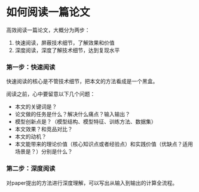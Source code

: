 # 如何阅读一篇论文

高效阅读一篇论文，大概分为两步：

1. 快速阅读，屏蔽技术细节，了解效果和价值
2. 深度阅读，深度了解技术细节，达到复现水平

### 第一步：快速阅读

快速阅读的核心是不管技术细节，把本文的方法看成是一个黑盒。

阅读之前，心中要留意以下几个问题：

- 本文的关键词是？
- 论文做的任务是什么？解决什么痛点？输入输出？
- 模型创新点是？（模型结构、模型特征、训练方法、数据集）
- 本文效果？和竞品对比？
- 本文的动机？
- 本文能带来的理论价值（核心知识点或者经验点）和实践价值（优缺点？适用场景是？）分别是什么？

### 第二步：深度阅读

对paper提出的方法进行深度理解，可以写出从输入到输出的计算全流程。